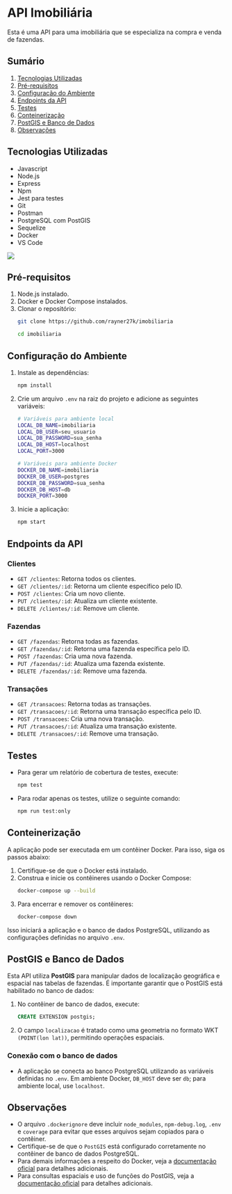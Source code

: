 # API Imobiliária

Esta é uma API para uma imobiliária que se especializa na compra e venda de fazendas.

## Sumário
1. [Tecnologias Utilizadas](#tecnologias-utilizadas)
2. [Pré-requisitos](#pré-requisitos)
3. [Configuração do Ambiente](#configuração-do-ambiente)
4. [Endpoints da API](#endpoints-da-api)
5. [Testes](#testes)
6. [Conteinerização](#conteinerização)
7. [PostGIS e Banco de Dados](#postgis-e-banco-de-dados)
8. [Observações](#observações)

## Tecnologias Utilizadas

- Javascript
- Node.js
- Express
- Npm
- Jest para testes
- Git
- Postman
- PostgreSQL com PostGIS
- Sequelize
- Docker
- VS Code

<img src="https://skillicons.dev/icons?i=javascript,nodejs,express,npm,jest,git,postman,postgres,sequelize,docker,vscode" /><br>

## Pré-requisitos

1. Node.js instalado.
2. Docker e Docker Compose instalados.
3. Clonar o repositório: 
    ```bash
    git clone https://github.com/rayner27k/imobiliaria

    cd imobiliaria
    ```

## Configuração do Ambiente

1. Instale as dependências:
     ```bash
     npm install
     ```
2. Crie um arquivo `.env` na raiz do projeto e adicione as seguintes variáveis:
     ```sh
     # Variáveis para ambiente local
     LOCAL_DB_NAME=imobiliaria
     LOCAL_DB_USER=seu_usuario
     LOCAL_DB_PASSWORD=sua_senha
     LOCAL_DB_HOST=localhost
     LOCAL_PORT=3000

     # Variáveis para ambiente Docker
     DOCKER_DB_NAME=imobiliaria
     DOCKER_DB_USER=postgres
     DOCKER_DB_PASSWORD=sua_senha
     DOCKER_DB_HOST=db
     DOCKER_PORT=3000
     ```
3. Inicie a aplicação:
     ```bash
     npm start
     ```

## Endpoints da API

### Clientes
- `GET /clientes`: Retorna todos os clientes.
- `GET /clientes/:id`: Retorna um cliente específico pelo ID.
- `POST /clientes`: Cria um novo cliente.
- `PUT /clientes/:id`: Atualiza um cliente existente.
- `DELETE /clientes/:id`: Remove um cliente.

### Fazendas
- `GET /fazendas`: Retorna todas as fazendas.
- `GET /fazendas/:id`: Retorna uma fazenda específica pelo ID.
- `POST /fazendas`: Cria uma nova fazenda.
- `PUT /fazendas/:id`: Atualiza uma fazenda existente.
- `DELETE /fazendas/:id`: Remove uma fazenda.

### Transações
- `GET /transacoes`: Retorna todas as transações.
- `GET /transacoes/:id`: Retorna uma transação específica pelo ID.
- `POST /transacoes`: Cria uma nova transação.
- `PUT /transacoes/:id`: Atualiza uma transação existente.
- `DELETE /transacoes/:id`: Remove uma transação.

## Testes

- Para gerar um relatório de cobertura de testes, execute:
     ```bash
     npm test
     ```

- Para rodar apenas os testes, utilize o seguinte comando:
     ```bash
     npm run test:only
     ```

## Conteinerização

A aplicação pode ser executada em um contêiner Docker. Para isso, siga os passos abaixo:

1. Certifique-se de que o Docker está instalado.
2. Construa e inicie os contêineres usando o Docker Compose:
     ```sh
     docker-compose up --build
     ```
3. Para encerrar e remover os contêineres:
     ```sh
     docker-compose down
     ```

Isso iniciará a aplicação e o banco de dados PostgreSQL, utilizando as configurações definidas no arquivo `.env`.

## PostGIS e Banco de Dados

Esta API utiliza **PostGIS** para manipular dados de localização geográfica e espacial nas tabelas de fazendas. É importante garantir que o PostGIS está habilitado no banco de dados:

1. No contêiner de banco de dados, execute:
   ```sql
   CREATE EXTENSION postgis;

2. O campo `localizacao` é tratado como uma geometria no formato WKT `(POINT(lon lat))`, permitindo operações espaciais.

### Conexão com o banco de dados

- A aplicação se conecta ao banco PostgreSQL utilizando as variáveis definidas no `.env`. Em ambiente Docker, `DB_HOST` deve ser `db`; para ambiente local, use `localhost`.

## Observações

- O arquivo `.dockerignore` deve incluir `node_modules`, `npm-debug.log`, `.env` e `coverage` para evitar que esses arquivos sejam copiados para o contêiner.
- Certifique-se de que o `PostGIS` está configurado corretamente no contêiner de banco de dados PostgreSQL.
- Para demais informações a respeito do Docker, veja a [documentação oficial](https://docs.docker.com/) para detalhes adicionais.
- Para consultas espaciais e uso de funções do PostGIS, veja a [documentação oficial](https://postgis.net/documentation/) para detalhes adicionais.